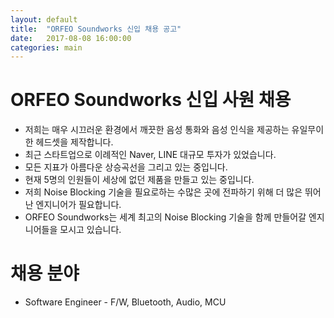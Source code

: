 ```yaml
---
layout: default
title:  "ORFEO Soundworks 신입 채용 공고"
date:   2017-08-08 16:00:00
categories: main
---
```


# ORFEO Soundworks 신입 사원 채용
* 저희는 매우 시끄러운 환경에서 깨끗한 음성 통화와 음성 인식을 제공하는 유일무이한 헤드셋을 제작합니다.
* 최근 스타트업으로 이례적인 Naver, LINE 대규모 투자가 있었습니다.
* 모든 지표가 아름다운 상승곡선을 그리고 있는 중입니다.
* 현재 5명의 인원들이 세상에 없던 제품을 만들고 있는 중입니다.
* 저희 Noise Blocking 기술을 필요로하는 수많은 곳에 전파하기 위해 더 많은 뛰어난 엔지니어가 필요합니다.
* ORFEO Soundworks는 세계 최고의 Noise Blocking 기술을 함께 만들어갈 엔지니어들을 모시고 있습니다.

# 채용 분야
* Software Engineer - F/W, Bluetooth, Audio, MCU

[jekyll-gh]: https://github.com/mojombo/jekyll
[jekyll]:    http://jekyllrb.com